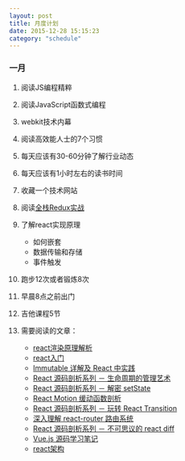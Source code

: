 ```yaml
---
layout: post
title: 月度计划
date: 2015-12-28 15:15:23
category: "schedule"
---
```


### 一月

1. 阅读JS编程精粹
2. 阅读JavaScript函数式编程
3. webkit技术内幕
3. 阅读高效能人士的7个习惯
4. 每天应该有30-60分钟了解行业动态
5. 每天应该有1小时左右的读书时间
6. 收藏一个技术网站
7. 阅读[全栈Redux实战](http://blog.kazaff.me/2015/10/08/%5B%E8%AF%91%5D%E5%85%A8%E6%A0%88Redux%E5%AE%9E%E6%88%98/)
8. 了解react实现原理
	- 如何嵌套
	- 数据传输和存储
	- 事件触发
9. 跑步12次或者锻炼8次
10. 早晨8点之前出门
11. 吉他课程5节

12. 需要阅读的文章：
	- [react渲染原理解析](http://purplebamboo.github.io/2015/09/15/reactjs_source_analyze_part_one/)
	- [react入门](http://www.ruanyifeng.com/blog/2015/03/react.html)
	- [Immutable 详解及 React 中实践](http://zhuanlan.zhihu.com/purerender/20295971)
	- [React 源码剖析系列 － 生命周期的管理艺术](http://zhuanlan.zhihu.com/purerender/20312691)
	- [React 源码剖析系列 － 解密 setState](http://zhuanlan.zhihu.com/purerender/20328570)
	- [React Motion 缓动函数剖析](http://zhuanlan.zhihu.com/purerender/20458251)
	- [React 源码剖析系列 － 玩转 React Transition](http://zhuanlan.zhihu.com/purerender/20419592)
	- [深入理解 react-router 路由系统](http://zhuanlan.zhihu.com/purerender/20381597)
	- [React 源码剖析系列 － 不可思议的 react diff](http://zhuanlan.zhihu.com/purerender/20346379)
	- [Vue.js 源码学习笔记](http://jiongks.name/blog/vue-code-review/)
	- [react架构](https://github.com/janryWang/react-study)



